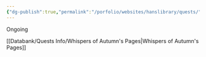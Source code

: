 ```yaml
---
{"dg-publish":true,"permalink":"/porfolio/websites/hanslibrary/quests/"}
---
```



Ongoing

[[Databank/Quests Info/Whispers of Autumn's Pages\|Whispers of Autumn's Pages]]

